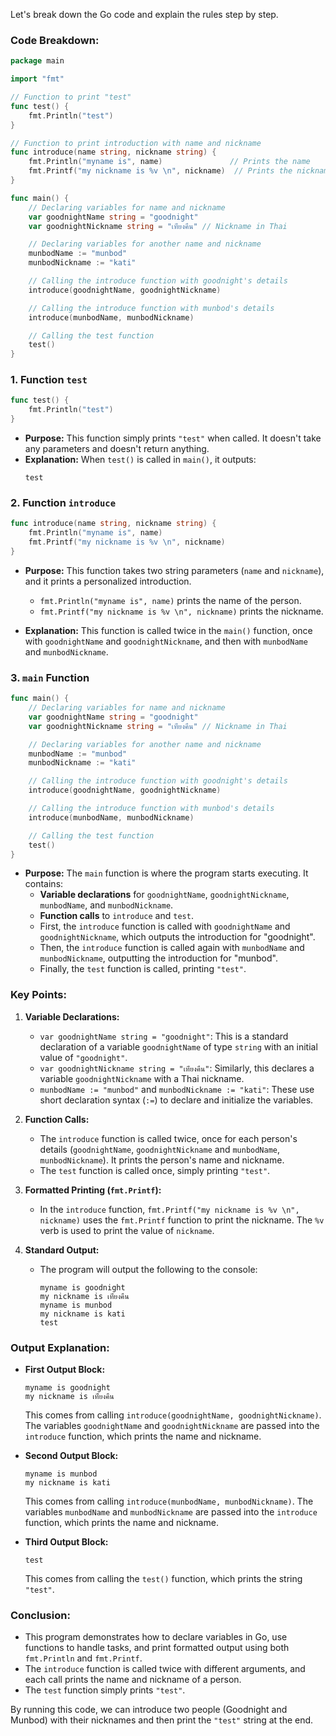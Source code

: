 Let's break down the Go code and explain the rules step by step.

### **Code Breakdown:**

```go
package main

import "fmt"

// Function to print "test"
func test() {
	fmt.Println("test")
}

// Function to print introduction with name and nickname
func introduce(name string, nickname string) {
	fmt.Println("myname is", name)               // Prints the name
	fmt.Printf("my nickname is %v \n", nickname)  // Prints the nickname
}

func main() {
	// Declaring variables for name and nickname
	var goodnightName string = "goodnight"
	var goodnightNickname string = "เท่ียงคืน" // Nickname in Thai

	// Declaring variables for another name and nickname
	munbodName := "munbod"
	munbodNickname := "kati"

	// Calling the introduce function with goodnight's details
	introduce(goodnightName, goodnightNickname)

	// Calling the introduce function with munbod's details
	introduce(munbodName, munbodNickname)

	// Calling the test function
	test()
}
```

### **1. Function `test`**

```go
func test() {
	fmt.Println("test")
}
```
- **Purpose:** This function simply prints `"test"` when called. It doesn't take any parameters and doesn't return anything.
- **Explanation:** When `test()` is called in `main()`, it outputs:
  ```
  test
  ```

### **2. Function `introduce`**

```go
func introduce(name string, nickname string) {
	fmt.Println("myname is", name)
	fmt.Printf("my nickname is %v \n", nickname)
}
```
- **Purpose:** This function takes two string parameters (`name` and `nickname`), and it prints a personalized introduction.
  - `fmt.Println("myname is", name)` prints the name of the person.
  - `fmt.Printf("my nickname is %v \n", nickname)` prints the nickname.
  
- **Explanation:** This function is called twice in the `main()` function, once with `goodnightName` and `goodnightNickname`, and then with `munbodName` and `munbodNickname`.

### **3. `main` Function**

```go
func main() {
	// Declaring variables for name and nickname
	var goodnightName string = "goodnight"
	var goodnightNickname string = "เท่ียงคืน" // Nickname in Thai

	// Declaring variables for another name and nickname
	munbodName := "munbod"
	munbodNickname := "kati"

	// Calling the introduce function with goodnight's details
	introduce(goodnightName, goodnightNickname)

	// Calling the introduce function with munbod's details
	introduce(munbodName, munbodNickname)

	// Calling the test function
	test()
}
```

- **Purpose:** The `main` function is where the program starts executing. It contains:
  - **Variable declarations** for `goodnightName`, `goodnightNickname`, `munbodName`, and `munbodNickname`.
  - **Function calls** to `introduce` and `test`.
  - First, the `introduce` function is called with `goodnightName` and `goodnightNickname`, which outputs the introduction for "goodnight".
  - Then, the `introduce` function is called again with `munbodName` and `munbodNickname`, outputting the introduction for "munbod".
  - Finally, the `test` function is called, printing `"test"`.

### **Key Points:**

1. **Variable Declarations:**
   - `var goodnightName string = "goodnight"`: This is a standard declaration of a variable `goodnightName` of type `string` with an initial value of `"goodnight"`.
   - `var goodnightNickname string = "เท่ียงคืน"`: Similarly, this declares a variable `goodnightNickname` with a Thai nickname.
   - `munbodName := "munbod"` and `munbodNickname := "kati"`: These use short declaration syntax (`:=`) to declare and initialize the variables.

2. **Function Calls:**
   - The `introduce` function is called twice, once for each person's details (`goodnightName`, `goodnightNickname` and `munbodName`, `munbodNickname`). It prints the person's name and nickname.
   - The `test` function is called once, simply printing `"test"`.

3. **Formatted Printing (`fmt.Printf`):**
   - In the `introduce` function, `fmt.Printf("my nickname is %v \n", nickname)` uses the `fmt.Printf` function to print the nickname. The `%v` verb is used to print the value of `nickname`.

4. **Standard Output:**
   - The program will output the following to the console:
     ```
     myname is goodnight
     my nickname is เท่ียงคืน 
     myname is munbod
     my nickname is kati 
     test
     ```

### **Output Explanation:**

- **First Output Block:**
  ```
  myname is goodnight
  my nickname is เท่ียงคืน
  ```
  This comes from calling `introduce(goodnightName, goodnightNickname)`. The variables `goodnightName` and `goodnightNickname` are passed into the `introduce` function, which prints the name and nickname.

- **Second Output Block:**
  ```
  myname is munbod
  my nickname is kati
  ```
  This comes from calling `introduce(munbodName, munbodNickname)`. The variables `munbodName` and `munbodNickname` are passed into the `introduce` function, which prints the name and nickname.

- **Third Output Block:**
  ```
  test
  ```
  This comes from calling the `test()` function, which prints the string `"test"`.

### **Conclusion:**

- This program demonstrates how to declare variables in Go, use functions to handle tasks, and print formatted output using both `fmt.Println` and `fmt.Printf`.
- The `introduce` function is called twice with different arguments, and each call prints the name and nickname of a person.
- The `test` function simply prints `"test"`.

By running this code, we can introduce two people (Goodnight and Munbod) with their nicknames and then print the `"test"` string at the end.